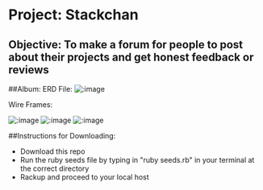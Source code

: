 # Project: Stackchan
## Objective: To make a forum for people to post about their projects and get honest feedback or reviews

##Album:
ERD File:
![:image](http://i.imgur.com/qVGCT2M.jpg)

Wire Frames:

![:image](http://i.imgur.com/eBvYKOk.jpg)
![:image](http://i.imgur.com/bUNtWJs.jpg)
![:image](http://i.imgur.com/uSRfmfQ.jpg)

##Instructions for Downloading:
- Download this repo
- Run the ruby seeds file by typing in "ruby seeds.rb" in your terminal at the correct directory
- Rackup and proceed to your local host
